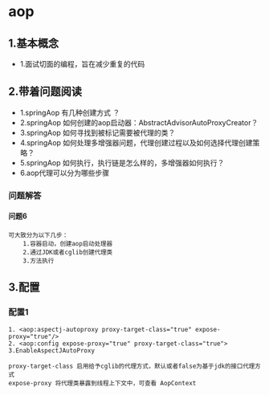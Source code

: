 # aop

## 1.基本概念

+ 1.面试切面的编程，旨在减少重复的代码

## 2.带着问题阅读

+ 1.springAop 有几种创建方式 ？
+ 2.springAop 如何创建的aop启动器：AbstractAdvisorAutoProxyCreator？
+ 3.springAop 如何寻找到被标记需要被代理的类？
+ 4.springAop 如何处理多增强器问题，代理创建过程以及如何选择代理创建策略？
+ 5.springAop 如何执行，执行链是怎么样的，多增强器如何执行？
+ 6.aop代理可以分为哪些步骤

### 问题解答

#### 问题6

```
可大致分为以下几步：
    1.容器启动，创建aop启动处理器
    2.通过JDK或者cglib创建代理类
    3.方法执行
```

## 3.配置

### 配置1

```
1. <aop:aspectj-autoproxy proxy-target-class="true" expose-proxy="true"/>
2. <aop:config expose-proxy="true" proxy-target-class="true">
3.EnableAspectJAutoProxy

proxy-target-class 启用给予cglib的代理方式，默认或者false为基于jdk的接口代理方式
expose-proxy 将代理类暴露到线程上下文中，可查看 AopContext 
```

